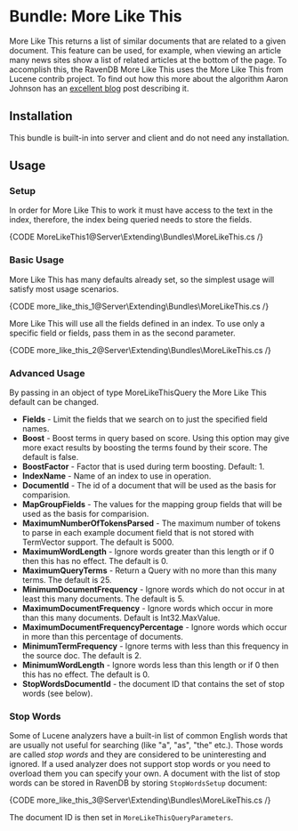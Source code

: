 ﻿# Bundle: More Like This

More Like This returns a list of similar documents that are related to a given document. This feature can be used, for example, when viewing an article many news sites show a list of related articles at the bottom of the page. To accomplish this, the RavenDB More Like This uses the More Like This from Lucene contrib project. To find out how this more about the algorithm Aaron Johnson has an [excellent blog](http://cephas.net/blog/2008/03/30/how-morelikethis-works-in-lucene/) post describing it.

## Installation

This bundle is built-in into server and client and do not need any installation.

## Usage
### Setup

In order for More Like This to work it must have access to the text in the index, therefore, the index being queried needs to store the fields.

{CODE MoreLikeThis1@Server\Extending\Bundles\MoreLikeThis.cs /}

### Basic Usage

More Like This has many defaults already set, so the simplest usage will satisfy most usage scenarios.

{CODE more_like_this_1@Server\Extending\Bundles\MoreLikeThis.cs /}

More Like This will use all the fields defined in an index. To use only a specific field or fields, pass them in as the second parameter.

{CODE more_like_this_2@Server\Extending\Bundles\MoreLikeThis.cs /}

### Advanced Usage

By passing in an object of type MoreLikeThisQuery the More Like This default can be changed.

+ **Fields** - Limit the fields that we search on to just the specified field names.
+ **Boost** - Boost terms in query based on score. Using this option may give more exact results by boosting the terms found by their score. The default is false.
+ **BoostFactor** - Factor that is used during term boosting. Default: 1.   
+ **IndexName** - Name of an index to use in operation.   
+ **DocumentId** - The id of a document that will be used as the basis for comparision.   
+ **MapGroupFields** - The values for the mapping group fields that will be used as the basis for comparision.   
+ **MaximumNumberOfTokensParsed** - The maximum number of tokens to parse in each example document field that is not stored with TermVector support. The default is 5000.
+ **MaximumWordLength** - Ignore words greater than this length or if 0 then this has no effect. The default is 0.
+ **MaximumQueryTerms** - Return a Query with no more than this many terms. The default is 25.
+ **MinimumDocumentFrequency** - Ignore words which do not occur in at least this many documents. The default is 5.
+ **MaximumDocumentFrequency** - Ignore words which occur in more than this many documents. Default is Int32.MaxValue.
+ **MaximumDocumentFrequencyPercentage** - Ignore words which occur in more than this percentage of documents.
+ **MinimumTermFrequency** - Ignore terms with less than this frequency in the source doc. The default is 2.
+ **MinimumWordLength** - Ignore words less than this length or if 0 then this has no effect. The default is 0.
+ **StopWordsDocumentId** - the document ID that contains the set of stop words (see below).

### Stop Words

Some of Lucene analyzers have a built-in list of common English words that are usually not useful for searching (like "a", "as", "the" etc.). Those words are called 
*stop words* and they are considered to be uninteresting and ignored. If a used analyzer does not support stop words or you need to overload them you can specify your own.
A document with the list of stop words can be stored in RavenDB by storing `StopWordsSetup` document:

{CODE more_like_this_3@Server\Extending\Bundles\MoreLikeThis.cs /}

The document ID is then set in `MoreLikeThisQueryParameters`.